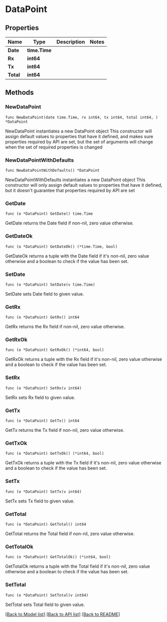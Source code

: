 # DataPoint

## Properties

Name | Type | Description | Notes
------------ | ------------- | ------------- | -------------
**Date** | **time.Time** |  | 
**Rx** | **int64** |  | 
**Tx** | **int64** |  | 
**Total** | **int64** |  | 

## Methods

### NewDataPoint

`func NewDataPoint(date time.Time, rx int64, tx int64, total int64, ) *DataPoint`

NewDataPoint instantiates a new DataPoint object
This constructor will assign default values to properties that have it defined,
and makes sure properties required by API are set, but the set of arguments
will change when the set of required properties is changed

### NewDataPointWithDefaults

`func NewDataPointWithDefaults() *DataPoint`

NewDataPointWithDefaults instantiates a new DataPoint object
This constructor will only assign default values to properties that have it defined,
but it doesn't guarantee that properties required by API are set

### GetDate

`func (o *DataPoint) GetDate() time.Time`

GetDate returns the Date field if non-nil, zero value otherwise.

### GetDateOk

`func (o *DataPoint) GetDateOk() (*time.Time, bool)`

GetDateOk returns a tuple with the Date field if it's non-nil, zero value otherwise
and a boolean to check if the value has been set.

### SetDate

`func (o *DataPoint) SetDate(v time.Time)`

SetDate sets Date field to given value.


### GetRx

`func (o *DataPoint) GetRx() int64`

GetRx returns the Rx field if non-nil, zero value otherwise.

### GetRxOk

`func (o *DataPoint) GetRxOk() (*int64, bool)`

GetRxOk returns a tuple with the Rx field if it's non-nil, zero value otherwise
and a boolean to check if the value has been set.

### SetRx

`func (o *DataPoint) SetRx(v int64)`

SetRx sets Rx field to given value.


### GetTx

`func (o *DataPoint) GetTx() int64`

GetTx returns the Tx field if non-nil, zero value otherwise.

### GetTxOk

`func (o *DataPoint) GetTxOk() (*int64, bool)`

GetTxOk returns a tuple with the Tx field if it's non-nil, zero value otherwise
and a boolean to check if the value has been set.

### SetTx

`func (o *DataPoint) SetTx(v int64)`

SetTx sets Tx field to given value.


### GetTotal

`func (o *DataPoint) GetTotal() int64`

GetTotal returns the Total field if non-nil, zero value otherwise.

### GetTotalOk

`func (o *DataPoint) GetTotalOk() (*int64, bool)`

GetTotalOk returns a tuple with the Total field if it's non-nil, zero value otherwise
and a boolean to check if the value has been set.

### SetTotal

`func (o *DataPoint) SetTotal(v int64)`

SetTotal sets Total field to given value.



[[Back to Model list]](../README.md#documentation-for-models) [[Back to API list]](../README.md#documentation-for-api-endpoints) [[Back to README]](../README.md)


